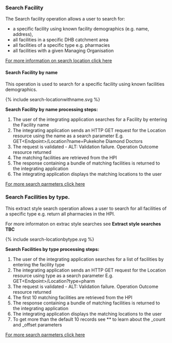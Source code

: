 

### Search Facility

The Search facility operation allows a user to search for:
* a specific facility using known facility demographics (e.g. name, address),
* all facilities in a specific DHB catchment area
* all facilities of a specific type e.g. pharmacies
* all facilities with a given Managing Organisation

[For more information on search location click here](/capabilityStatement.html#location)

#### Search Facility by name

This operation is used to search for a specific facility using known facilities demographics.

<div>
{% include search-locationwithname.svg %}
</div>

**Search Facility by name processing steps:**

1.	The user of the integrating application searches for a Facility by entering the Facility name
2.	The integrating application sends an HTTP GET request for the Location resource using the name as a search parameter
E.g. GET\<Endpoint>/Location?name=Pukekohe Diamond Doctors
3.	The request is validated - ALT: Validation failure. Operation Outcome resource returned
4.	The matching facilities are retrieved from the HPI
5.	The response containing a bundle of matching facilities is returned to the integrating application
6.	The integrating application displays the matching locations to the user

[For more search parmeters click here](/capabilityStatement.html#location)


### Search Facilities by type.

This extract style search operation allows a user to search for all facilities of a specific type e.g. return all pharmacies in the HPI.

For more informaton on extrac style searches see **Extract style searches TBC** 

<div>
{% include search-locationbytype.svg %}
</div>

**Search Facilities by type processing steps:**

1.	The user of the integrating application searches for a list of facilities by entering the facility type
2.	The integrating application sends an HTTP GET request for the Location resource using type as a search parameter
E.g. GET\<Endpoint>/Location?type=pharm
3.	The request is validated - ALT: Validation failure. Operation Outcome resource returned
4.	The first 10 matching facilities are retrieved from the HPI
5.	The response containing a bundle of matching facilities is returned to the integrating application
6.	The integrating application displays the matching locations to the user
7.	To get more than the default 10 records see ** to learn about the _count and _offset parameters

[For more search parmeters click here](/capabilityStatement.html#location)
